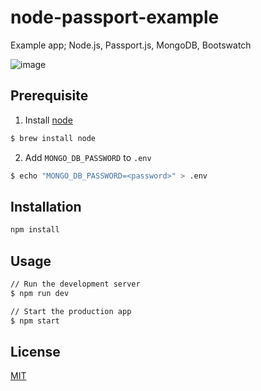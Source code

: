 # node-passport-example

Example app; Node.js, Passport.js, MongoDB, Bootswatch

![image](https://user-images.githubusercontent.com/1649699/109596271-25745080-7ad3-11eb-8d15-60f990d1243d.png)

## Prerequisite

1. Install [node](https://nodejs.org/en/download/)

```bash
$ brew install node
```

2. Add `MONGO_DB_PASSWORD` to `.env`

```bash
$ echo "MONGO_DB_PASSWORD=<password>" > .env
```

## Installation

```bash
npm install
```

## Usage

```bash
// Run the development server
$ npm run dev
```

```bash
// Start the production app
$ npm start
```

## License

[MIT](https://choosealicense.com/licenses/mit/)
